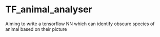 # TF_animal_analyser
Aiming to write a tensorflow NN which can identify obscure species of animal based on their picture
